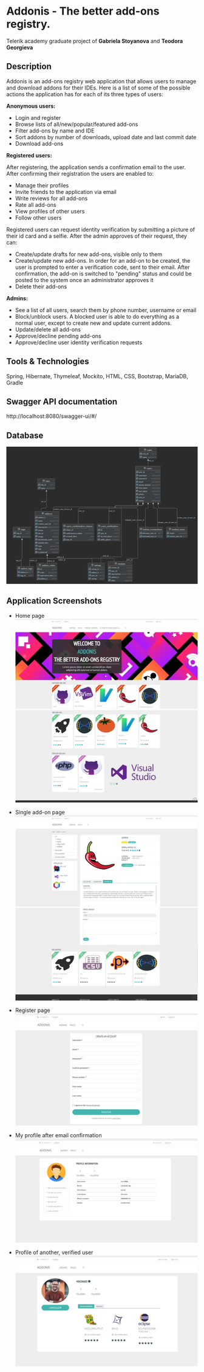 # Addonis - The better add-ons registry.
Telerik academy graduate project of **Gabriela Stoyanova** and **Teodora Georgieva**

## Description

Addonis is an add-ons registry web application that allows users to manage and download addons for their IDEs.
Here is a list of some of the possible actions the application has for each of its three types of users:

**Anonymous users:**

- Login and register
- Browse lists of all/new/popular/featured add-ons
- Filter add-ons by name and IDE
- Sort addons by number of downloads, upload date and last commit date
- Download add-ons


**Registered users:**

After registering, the application sends a confirmation email to the user. After confirming their registration the users are enabled to:
- Manage their profiles
- Invite friends to the application via email
- Write reviews for all add-ons
- Rate all add-ons
- View profiles of other users
- Follow other users

Registered users can request identity verification by submitting a picture of their id card and a selfie. After the admin approves of their request, they can:
- Create/update drafts for new add-ons, visible only to them
- Create/update new add-ons. In order for an add-on to be created, the user is prompted to enter a verification code, sent to their email. After confirmation, the add-on is switched to "pending" status and could be posted to the system once an administrator approves it
- Delete their add-ons


**Admins:**

- See a list of all users, search them by phone number, username or email
- Block/unblock users. A blocked user is able to do everything as a normal user, except to create new and update current addons.
- Update/delete all add-ons
- Approve/decline pending add-ons
- Approve/decline user identity verification requests


## Tools & Technologies
Spring, Hibernate, Thymeleaf, Mockito, HTML, CSS, Bootstrap, MariaDB, Gradle


## Swagger API documentation
http://localhost:8080/swagger-ui/#/


## Database
![scheme](images/screenshots/db.jpg)


## Application Screenshots
- Home page
![](images/screenshots/home1.jpg)
![](images/screenshots/home2.jpg)

- Single add-on page
![](images/screenshots/addon1.jpg)
![](images/screenshots/addon2.jpg)

- Register page
![](images/screenshots/register.jpg)

- My profile after email confirmation
![](images/screenshots/confirmed.jpg)

- Profile of another, verified user
![](images/screenshots/otherUser.jpg)
